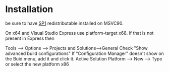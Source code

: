 # Installation #
be sure to have [SP1](http://www.microsoft.com/downloads/details.aspx?familyid=A5C84275-3B97-4AB7-A40D-3802B2AF5FC2&displaylang=en) redistributable installed on MSVC90.

On x64 and Visual Studio Express use platform-target x68. If that is not present in Express then

Tools --> Options --> Projects and Solutions-->General  Check "Show advanced build configurations" If "Configuration Manager" doesn't show on the Buid menu, add it and click it. Active Solution Platform --> New --> Type or select the new platform x86